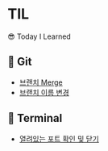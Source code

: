 # TIL
😎 Today I Learned

## 💐 Git

- [브랜치 Merge](./git_브랜치%20Merge.md)
- [브랜치 이름 변경](./git_브랜치%20이름%20변경.md)



## 🐥 Terminal

- [열려있는 포트 확인 및 닫기](./terminal_열려있는%20포트%20확인%20및%20닫기.md)

